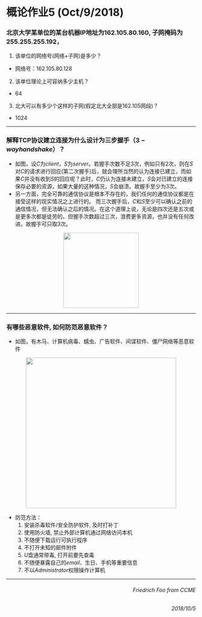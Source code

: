 # 概论作业5 (Oct/9/2018) #

### 北京大学某单位的某台机器IP地址为$162.105.80.160$, 子网掩码为$255.255.255.192$，

1. 该单位的网络号(网络+子网)是多少？
  * 网络号：$162.105.80.128$
2. 该单位理论上可容纳多少主机？
  * $64$
3. 北大可以有多少个这样的子网(假定北大全部是162.105网段)？
  * $1024$
 ***
 ### 解释TCP协议建立连接为什么设计为三步握手（$3-way handshake$）？ ###
 * 如图，设$C$为$client$，$S$为$server$。若握手次数不足3次，例如只有2次，则在$S$对$C$的请求进行回应(第二次握手)后，就会理所当然的认为连接已建立，而如果$C$并没有收到$S$的回应呢？此时，$C$仍认为连接未建立，$S$会对已建立的连接保存必要的资源，如果大量的这种情况，$S$会崩溃。故握手至少为3次。
 * 另一方面，完全可靠的通信协议是根本不存在的，我们任何的通信协议都是在接受这样的现实情况之上进行的。 而三次握手后，$C$和$S$至少可以确认之前的通信情况，但无法确认之后的情况。在这个道理上说，无论是四次还是五次或是更多次都是徒劳的。但握手次数超过三次，浪费更多资源，也并没有任何改进。故握手可只取3次。



<div align=center><img width="200" height="200" src="https://caodg.github.io/ic/slides/05.network/images/Tcp-handshake.svg"/></div>


***
 ### 有哪些恶意软件, 如何防范恶意软件？ ###
 * 如图，有木马、计算机病毒、蠕虫、广告软件、间谍软件、僵尸网络等恶意软件
 
 
 <div align=center><img width="400" height="400" src="https://caodg.github.io/ic/slides/05.network/images/Malware_statics_2011-03-16-en.svg"/></div>


* 防范方法：
   1. 安装杀毒软件/安全防护软件, 及时打补丁
   2. 使用防火墙, 禁止外部计算机通过网络访问本机
   3. 不随便下载运行可执行程序
   4. 不打开未知的邮件附件
   5. $U$盘通常带毒, 打开前要先查毒
   6. 不随便暴露自己的$email$、生日、手机等重要信息
   7. 不以$Administrator$权限操作计算机
***
###### <p align="right">Friedrich Foo *from CCME* </p>
###### <p align="right">2018/10/5 </p>

